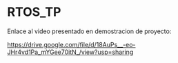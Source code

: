 # RTOS_TP

Enlace al video presentado en demostracion de proyecto:

https://drive.google.com/file/d/18AuPs__-eo-JHr4vd1Pa_mYGee70itN_/view?usp=sharing
